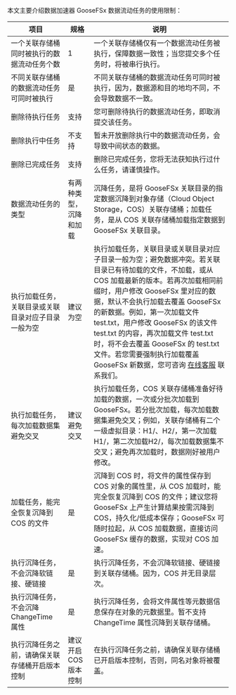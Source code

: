 本文主要介绍数据加速器 GooseFSx 数据流动任务的使用限制：

| **项目**                                 | **规格**               | **说明**                                                     |
| ------------------------------------- | ---------------------- | -------------------------------------------------------- |
| 一个关联存储桶同时被执行的数据流动任务个数         | 1                      | 一个关联存储桶仅有一个数据流动任务被执行，保障数据一致性；当您提交多个任务时，将被串行执行。 |
| 不同关联存储桶的数据流动任务可同时被执行           | 是                     | 不同关联存储桶的数据流动任务可同时被执行，因为，数据源和目的地均不同，不会导致数据不一致。 |
| 删除待执行任务                                     | 支持                   | 您可删除待执行的数据流动任务，即取消提交该任务。             |
| 删除执行中任务                                     | 不支持                 | 暂未开放删除执行中的数据流动任务，会导致中间状态的数据。     |
| 删除已完成任务                                     | 支持                   | 删除已完成任务，您将无法获知执行过什么任务，请谨慎操作。         |
| 数据流动任务的类型                                 | 有两种类型，沉降和加载 | 沉降任务，是将 GooseFSx 关联目录的指定数据沉降到对象存储（Cloud Object Storage，COS）关联存储桶；加载任务，是从 COS 关联存储桶加载指定数据到 GooseFSx 关联目录。 |
| 执行加载任务，关联目录或关联目录对应子目录一般为空 | 建议为空               | 执行加载任务，关联目录或关联目录对应子目录一般为空；避免数据冲突。若关联目录已有待加载的文件，不加载，或从 COS 加载最新的版本。若再次加载相同前缀时，用户修改 GooseFSx 里对应的数据，默认不会执行加载去覆盖 GooseFSx 的新数据。例如，第一次加载文件 test.txt，用户修改 GooseFSx 的该文件 test.txt 的内容，再次加载文件 test.txt 时，将不会去覆盖 GooseFSx 的 test.txt 文件。若您需要强制执行加载覆盖 GooseFSx 新数据，您可咨询 [在线客服](https://cloud.tencent.com/act/event/Online_service?from=doc_582) 联系我们。 |
| 执行加载任务，每次加载数据集避免交叉               | 建议避免交叉           | 执行加载任务，COS 关联存储桶准备好待加载的数据，一次或分批次加载到 GooseFSx。若分批次加载，每次加载数据集避免交叉；例如，关联存储桶有二个一级虚拟目录：H1/、H2/，第一次加载H1/，第二次加载H2/，每次加载数据集不交叉；避免再次加载时，数据刚好被用户修改。 |
| 加载任务，能完全恢复沉降到 COS 的文件                | 是                     | 沉降到 COS 时，将文件的属性保存到 COS 对象的属性里，从 COS 加载时，能完全恢复沉降到 COS 的文件；建议您将 GooseFSx 上产生计算结果按需沉降到 COS，持久化/低成本保存；GooseFSx 可随时拉起，从 COS 加载数据，直接访问 GooseFSx 缓存的数据，实现对 COS 加速。 |
| 执行沉降任务，不会沉降软链接、硬链接               | 是                     | 执行沉降任务，不会沉降软链接、硬链接到关联存储桶。因为，COS 并无目录层次。 |
| 执行沉降任务，不会沉降 ChangeTime 属性               | 是                     | 执行沉降任务，会将文件属性等元数据信息保存在对象的元数据里。暂不支持 ChangeTime 属性沉降到关联存储桶。 |
| 执行沉降任务之前，请确保关联存储桶开启版本控制       | 建议开启 COS 版本控制      | 在执行沉降任务之前，请确保关联存储桶已开启版本控制，否则，同名对象将被覆盖。 |
